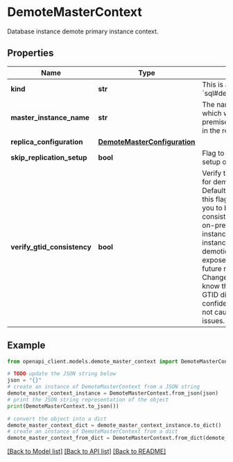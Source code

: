# DemoteMasterContext

Database instance demote primary instance context.

## Properties

Name | Type | Description | Notes
------------ | ------------- | ------------- | -------------
**kind** | **str** | This is always &#x60;sql#demoteMasterContext&#x60;. | [optional] 
**master_instance_name** | **str** | The name of the instance which will act as on-premises primary instance in the replication setup. | [optional] 
**replica_configuration** | [**DemoteMasterConfiguration**](DemoteMasterConfiguration.md) |  | [optional] 
**skip_replication_setup** | **bool** | Flag to skip replication setup on the instance. | [optional] 
**verify_gtid_consistency** | **bool** | Verify the GTID consistency for demote operation. Default value: &#x60;True&#x60;. Setting this flag to &#x60;false&#x60; enables you to bypass the GTID consistency check between on-premises primary instance and Cloud SQL instance during the demotion operation but also exposes you to the risk of future replication failures. Change the value only if you know the reason for the GTID divergence and are confident that doing so will not cause any replication issues. | [optional] 

## Example

```python
from openapi_client.models.demote_master_context import DemoteMasterContext

# TODO update the JSON string below
json = "{}"
# create an instance of DemoteMasterContext from a JSON string
demote_master_context_instance = DemoteMasterContext.from_json(json)
# print the JSON string representation of the object
print(DemoteMasterContext.to_json())

# convert the object into a dict
demote_master_context_dict = demote_master_context_instance.to_dict()
# create an instance of DemoteMasterContext from a dict
demote_master_context_from_dict = DemoteMasterContext.from_dict(demote_master_context_dict)
```
[[Back to Model list]](../README.md#documentation-for-models) [[Back to API list]](../README.md#documentation-for-api-endpoints) [[Back to README]](../README.md)


